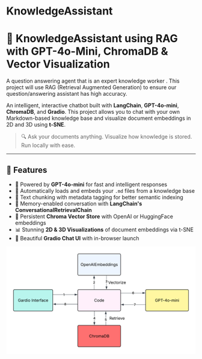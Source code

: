 # KnowledgeAssistant

# 💬 KnowledgeAssistant using RAG with GPT-4o-Mini, ChromaDB & Vector Visualization

A question answering agent that is an expert knowledge worker .  This project will use RAG (Retrieval Augmented Generation) to ensure our question/answering assistant has high accuracy.

An intelligent, interactive chatbot built with **LangChain**, **GPT-4o-mini**, **ChromaDB**, and **Gradio**. This project allows you to chat with your own Markdown-based knowledge base and visualize document embeddings in 2D and 3D using **t-SNE**.

> 🔍 Ask your documents anything. Visualize how knowledge is stored. Run locally with ease.

---

## 🧠 Features

- 🤖 Powered by **GPT-4o-mini** for fast and intelligent responses
- 📁 Automatically loads and embeds your `.md` files from a knowledge base
- 🧩 Text chunking with metadata tagging for better semantic indexing
- 🧠 Memory-enabled conversation with **LangChain's ConversationalRetrievalChain**
- 🧠 Persistent **Chroma Vector Store** with OpenAI or HuggingFace embeddings
- 📊 Stunning **2D & 3D Visualizations** of document embeddings via t-SNE
- 💬 Beautiful **Gradio Chat UI** with in-browser launch




![Workflow Diagram](static/RAG.png)
